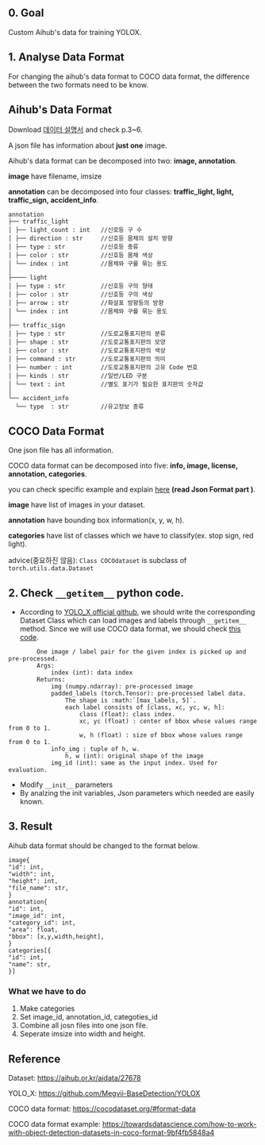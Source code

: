 ## 0. Goal
   Custom Aihub's data for training YOLOX.
  
## 1. Analyse Data Format
 For changing the aihub's data format to COCO data format, the difference between the two formats need to be know.
 
 Aihub's Data Format
 --
Download [데이터 설명서](https://aihub.or.kr/aidata/27678) and check p.3~6.

A json file has information about __just one__ image.

Aihub's data format can be decomposed into two: __image, annotation__.

__image__ have filename, imsize

__annotation__ can be decomposed into four classes: __traffic_light, light, traffic_sign, accident_info__.

```
annotation
├── traffic_light
│ ├── light_count : int   //신로등 구 수
│ ├── direction : str     //신호등 몸체의 설치 방향
│ ├── type : str          //신호등 종류
│ ├── color : str         //신호등 몸체 색상
│ └── index : int         //몸체와 구를 묶는 용도
│
├──── light 
│ ├── type : str          //신호등 구의 형태
│ ├── color : str         //신호등 구의 색상
│ ├── arrow : str         //화살표 방향등의 방향
│ └── index : int         //몸체와 구를 묶는 용도
│
├── traffic_sign
│ ├── type : str          //도로교통표지판의 분류
│ ├── shape : str         //도로교통표지판의 모양
│ ├── color : str         //도로교통표지판의 색상
│ ├── command : str       //도로교통표지판의 의미
│ ├── number : int        //도로교통표지판의 고유 Code 번호
│ ├── kinds : str         //일반/LED 구분
│ └── text : int          //별도 표기가 필요한 표지판의 숫자값
│
└── accident_info
  └── type  : str         //유고정보 종류
```

 COCO Data Format
 --

One json file has all information.

COCO data format can be decomposed into five: __info, image, license, annotation, categories__.

you can check specific example and explain [here](https://towardsdatascience.com/how-to-work-with-object-detection-datasets-in-coco-format-9bf4fb5848a4) __(read Json Format part
)__. 

__image__ have list of images in your dataset.

__annotation__ have bounding box information(x, y, w, h).

__categories__ have list of classes which we have to classify(ex. stop sign, red light).

advice(중요하진 않음): ```Class COCOdataset``` is subclass of ```torch.utils.data.Dataset```

## 2. Check ```__getitem__``` python code.
* According to [YOLO_X official github](https://github.com/Megvii-BaseDetection/YOLOX/blob/main/yolox/data/datasets/coco.py), we should write the corresponding Dataset Class which can load images and labels through ```__getitem__``` method. Since we will use COCO data format, we should check [this code](https://github.com/Megvii-BaseDetection/YOLOX/blob/main/yolox/data/datasets/coco.py).

```
        One image / label pair for the given index is picked up and pre-processed.
        Args:
            index (int): data index
        Returns:
            img (numpy.ndarray): pre-processed image
            padded_labels (torch.Tensor): pre-processed label data.
                The shape is :math:`[max_labels, 5]`.
                each label consists of [class, xc, yc, w, h]:
                    class (float): class index.
                    xc, yc (float) : center of bbox whose values range from 0 to 1.
                    w, h (float) : size of bbox whose values range from 0 to 1.
            info_img : tuple of h, w.
                h, w (int): original shape of the image
            img_id (int): same as the input index. Used for evaluation.
```
* Modify ```__init__``` parameters
* By analzing the init variables, Json parameters which needed are easily known.

 ## 3. Result
 
 Aihub data format should be changed to the format below.
 
 ```
 image{
"id": int, 
"width": int, 
"height": int, 
"file_name": str, 
}
annotation{
"id": int, 
"image_id": int, 
"category_id": int, 
"area": float, 
"bbox": [x,y,width,height], 
}
categories[{
"id": int, 
"name": str, 
}]
```
### What we have to do
 1. Make categories
 2. Set image_id, annotation_id, categoties_id
 3. Combine all josn files into one json file.
 4. Seperate imsize into width and height.
 
## Reference
Dataset: https://aihub.or.kr/aidata/27678

YOLO_X: https://github.com/Megvii-BaseDetection/YOLOX

COCO data format: https://cocodataset.org/#format-data

COCO data format example: https://towardsdatascience.com/how-to-work-with-object-detection-datasets-in-coco-format-9bf4fb5848a4

